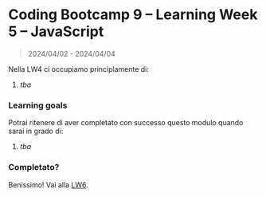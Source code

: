 # Coding Bootcamp 9 – Learning Week 5 – JavaScript

> 2024/04/02 - 2024/04/04

Nella LW4 ci occupiamo principlamente di:

1. _tba_

### Learning goals

Potrai ritenere di aver completato con successo questo modulo quando sarai in grado di:

1. _tba_

### Completato?

Benissimo! Vai alla [LW6](../lw_06/README.md).
